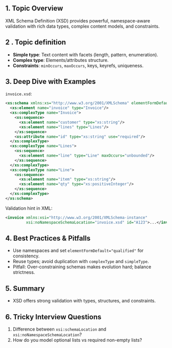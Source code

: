 ## 1. Topic Overview

XML Schema Definition (XSD) provides powerful, namespace-aware validation with rich data types, complex content models, and constraints.

## 2 . Topic definition

- **Simple type**: Text content with facets (length, pattern, enumeration).
- **Complex type**: Elements/attributes structure.
- **Constraints**: `minOccurs`, `maxOccurs`, keys, keyrefs, uniqueness.

## 3. Deep Dive with Examples

`invoice.xsd`:
```xml
<xs:schema xmlns:xs="http://www.w3.org/2001/XMLSchema" elementFormDefault="qualified">
  <xs:element name="invoice" type="Invoice"/>
  <xs:complexType name="Invoice">
    <xs:sequence>
      <xs:element name="customer" type="xs:string"/>
      <xs:element name="lines" type="Lines"/>
    </xs:sequence>
    <xs:attribute name="id" type="xs:string" use="required"/>
  </xs:complexType>
  <xs:complexType name="Lines">
    <xs:sequence>
      <xs:element name="line" type="Line" maxOccurs="unbounded"/>
    </xs:sequence>
  </xs:complexType>
  <xs:complexType name="Line">
    <xs:sequence>
      <xs:element name="item" type="xs:string"/>
      <xs:element name="qty" type="xs:positiveInteger"/>
    </xs:sequence>
  </xs:complexType>
</xs:schema>
```

Validation hint in XML:
```xml
<invoice xmlns:xsi="http://www.w3.org/2001/XMLSchema-instance"
         xsi:noNamespaceSchemaLocation="invoice.xsd" id="A123">...</invoice>
```

## 4. Best Practices & Pitfalls

- Use namespaces and set `elementFormDefault="qualified"` for consistency.
- Reuse types; avoid duplication with `complexType` and `simpleType`.
- Pitfall: Over-constraining schemas makes evolution hard; balance strictness.

## 5. Summary

- XSD offers strong validation with types, structures, and constraints.

## 6. Tricky Interview Questions

1) Difference between `xsi:schemaLocation` and `xsi:noNamespaceSchemaLocation`?
2) How do you model optional lists vs required non-empty lists?
